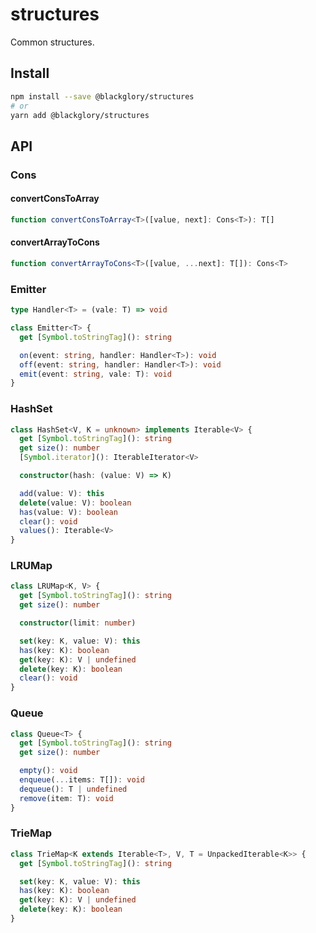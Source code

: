 # structures

Common structures.

## Install

```sh
npm install --save @blackglory/structures
# or
yarn add @blackglory/structures
```

## API

### Cons

#### convertConsToArray

```ts
function convertConsToArray<T>([value, next]: Cons<T>): T[]
```

#### convertArrayToCons

```ts
function convertArrayToCons<T>([value, ...next]: T[]): Cons<T>
```

### Emitter

```ts
type Handler<T> = (vale: T) => void

class Emitter<T> {
  get [Symbol.toStringTag](): string

  on(event: string, handler: Handler<T>): void
  off(event: string, handler: Handler<T>): void
  emit(event: string, vale: T): void
}
```

### HashSet

```ts
class HashSet<V, K = unknown> implements Iterable<V> {
  get [Symbol.toStringTag](): string
  get size(): number
  [Symbol.iterator](): IterableIterator<V>

  constructor(hash: (value: V) => K)

  add(value: V): this
  delete(value: V): boolean
  has(value: V): boolean
  clear(): void
  values(): Iterable<V>
}
```

### LRUMap

```ts
class LRUMap<K, V> {
  get [Symbol.toStringTag](): string
  get size(): number

  constructor(limit: number)

  set(key: K, value: V): this
  has(key: K): boolean
  get(key: K): V | undefined
  delete(key: K): boolean
  clear(): void
}
```

### Queue

```ts
class Queue<T> {
  get [Symbol.toStringTag](): string
  get size(): number

  empty(): void
  enqueue(...items: T[]): void
  dequeue(): T | undefined
  remove(item: T): void
}
```

### TrieMap

```ts
class TrieMap<K extends Iterable<T>, V, T = UnpackedIterable<K>> {
  get [Symbol.toStringTag](): string

  set(key: K, value: V): this
  has(key: K): boolean
  get(key: K): V | undefined
  delete(key: K): boolean
}
```
